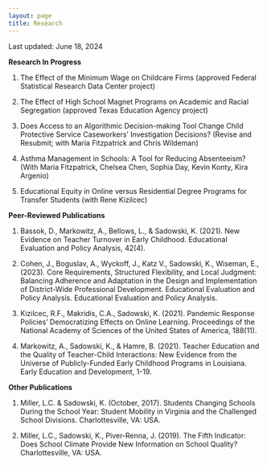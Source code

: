 ```yaml
---
layout: page
title: Research
---
```


Last updated: June 18, 2024

**Research In Progress**

1. The Effect of the Minimum Wage on Childcare Firms (approved Federal Statistical Research Data Center project)

2. The Effect of High School Magnet Programs on Academic and Racial Segregation (approved Texas Education Agency project) 

3. Does Access to an Algorithmic Decision-making Tool Change Child Protective Service Caseworkers’ Investigation Decisions? (Revise and Resubmit; with Maria Fitzpatrick and Chris Wildeman)

4. Asthma Management in Schools: A Tool for Reducing Absenteeism? (With Maria Fitzpatrick, Chelsea Chen, Sophia Day, Kevin Konty, Kira Argenio)

5. Educational Equity in Online versus Residential Degree Programs for Transfer Students (with Rene Kizilcec)


**Peer-Reviewed Publications**

1. Bassok, D., Markowitz, A., Bellows, L., & Sadowski, K. (2021). New Evidence on Teacher Turnover in Early Childhood. Educational Evaluation and Policy Analysis, 42(4). 

2. Cohen, J., Boguslav, A., Wyckoff, J., Katz V., Sadowski, K., Wiseman, E., (2023). Core Requirements, Structured Flexibility, and Local Judgment: Balancing Adherence and Adaptation in the Design and Implementation of District-Wide Professional Development. Educational Evaluation and Policy Analysis. Educational Evaluation and Policy Analysis. 

3. Kizilcec, R.F., Makridis, C.A., Sadowski, K. (2021). Pandemic Response Policies’ Democratizing Effects on Online Learning. Proceedings of the National Academy of Sciences of the United States of 
America, 188(11).

4. Markowitz, A., Sadowski, K., & Hamre, B. (2021). Teacher Education and the Quality of Teacher-Child Interactions: New Evidence from the Universe of Publicly-Funded Early Childhood Programs in Louisiana. Early Education and Development, 1-19.

**Other Publications**

1. Miller, L.C. & Sadowski, K. (October, 2017). Students Changing Schools During the School Year: Student Mobility in Virginia and the Challenged School Divisions. Charlottesville, VA: USA. 

2. Miller, L.C., Sadowski, K., Piver-Renna, J. (2019). The Fifth Indicator: Does School Climate Provide New Information on School Quality? Charlottesville, VA: USA. 
